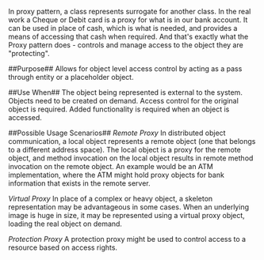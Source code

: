 In proxy pattern, a class represents surrogate for another class. In the real work a Cheque or Debit card is a proxy for what is in our bank account.
It can be used in place of cash, which is what is needed, and provides a means of accessing that cash when required.
And that's exactly what the Proxy pattern does - controls and manage access to the object they are "protecting".


##Purpose##
Allows for object level access control by acting as a pass through
entity or a placeholder object.

##Use When##
The object being represented is external to the system.
Objects need to be created on demand.
Access control for the original object is required.
Added functionality is required when an object is accessed.


##Possible Usage Scenarios##
*Remote Proxy*
In distributed object communication, a local object represents a remote object (one that belongs to a different address space).
The local object is a proxy for the remote object, and method invocation on the local object results in remote method invocation on the remote object. An example would be an ATM implementation, where the ATM might hold proxy objects for bank information that exists in the remote server.

*Virtual Proxy*
In place of a complex or heavy object, a skeleton representation may be advantageous in some cases. When an underlying image is huge in size, it may be represented using a virtual proxy object, loading the real object on demand.

*Protection Proxy*
A protection proxy might be used to control access to a resource based on access rights.

